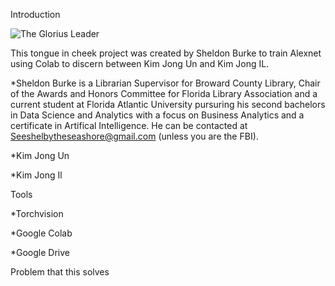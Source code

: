 Introduction

<img src="https://m.media-amazon.com/images/I/81IaLd6s-6L._SX1000_.jpg" alt="The Glorius Leader" > 

This tongue in cheek project was created by Sheldon Burke to train Alexnet using Colab to discern between Kim Jong Un and Kim Jong IL.

*Sheldon Burke is a Librarian Supervisor for Broward County Library, Chair of the Awards and Honors Committee for Florida Library Association and a current student at Florida Atlantic University pursuring his second bachelors in Data Science and Analytics with a focus on Business Analytics and a certificate in Artifical Intelligence. He can be contacted at Seeshelbytheseashore@gmail.com (unless you are the FBI).

*Kim Jong Un

*Kim Jong Il

Tools

*Torchvision

*Google Colab 

*Google Drive

Problem that this solves




